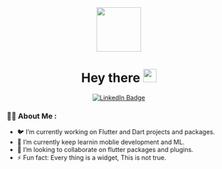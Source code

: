 
<div id="header" align="center">
  <img src="https://media.giphy.com/media/M9gbBd9nbDrOTu1Mqx/giphy.gif" width="100"/>
  <h1>
  Hey there
  <img src="https://media.giphy.com/media/hvRJCLFzcasrR4ia7z/giphy.gif" width="30px"/>
  </h1>
  
<div id="badges">
  <a href="https://www.linkedin.com/in/hussam-hajjar-b5b5511b4">
    <img src="https://img.shields.io/badge/LinkedIn-blue?style=for-the-badge&logo=linkedin&logoColor=white" alt="LinkedIn Badge"/>
  </a>
<!--   <a href="your-youtube-URL">
    <img src="https://img.shields.io/badge/YouTube-red?style=for-the-badge&logo=youtube&logoColor=white" alt="Youtube Badge"/>
  </a>
  <a href="your-twitter-URL">
    <img src="https://img.shields.io/badge/Twitter-blue?style=for-the-badge&logo=twitter&logoColor=white" alt="Twitter Badge"/>
  </a> -->
  
</div>
  <img src="https://komarev.com/ghpvc/?username=Husssam12&style=flat-square&color=blue" alt=""/>

  
</div>




### :man_technologist: About Me :

- 🐦 I’m currently working on Flutter and Dart projects and packages.
- 🌱 I’m currently keep learnin moblie development and ML.
- 👯 I’m looking to collaborate on flutter packages and plugins.
- ⚡ Fun fact: Every thing is a widget, This is not true.
